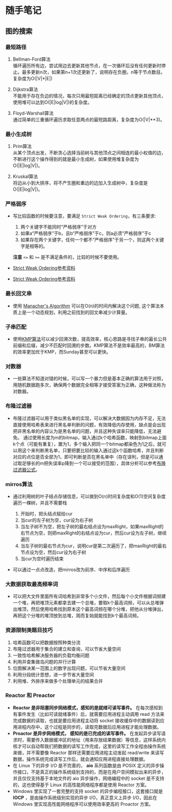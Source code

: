 # 随手笔记

## 图的搜索

### 最短路径

1. Bellman-Ford算法  
循环遍历所有边，尝试用边去更新其他节点，在一次循环后没有任何更新时停止。最多更新n次，如果第n+1次还更新了，说明存在负圈，n等于节点数目。复杂度为O(|V|\*|E|)

2. Dijkstra算法  
不能用于存在负边的情况，每次只用最短距离已经确定的顶点更新其他顶点，使用堆可以达到O(|E|log|V|)的复杂度。

3. Floyd-Warshall算法  
通过简单的三重循环遍历求取任意两点的最短路距离，复杂度为O(|V|\*\*3)。

### 最小生成树
1. Prim算法  
从某个顶点出发，不断贪心选择当前树与其他顶点之间相连的最小权值的边，不断进行这个操作得到的就是最小生成树，如果使用堆复杂度为O(|E|log|V|)。

2. Kruskal算法  
将边从小到大排序，将不产生圈和重边的边加入生成树中，复杂度是O(|E|log|V|)。

### 严格弱序

* 写比较函数的时候要注意，要满足 `Strict Weak Ordering`，有三条要求:
    1. 两个关键字不能同时“严格弱序”于对方
    2. 如果a“严格弱序”于b，且b“严格弱序”于c，则a必须“严格弱序”于c
    3. 如果存在两个关键字，任何一个都不“严格弱序”于另一个，则这两个关键字是相等的。

  **注意** `<=` 和 `>=` 是不满足条件的，比较的时候不要使用。
* [Strict Weak Ordering参考资料](https://www.cnblogs.com/walkerlala/p/5561339.html)
* [Strict Weak Ordering参考资料](https://blog.csdn.net/River_Lethe/article/details/78618788)

### 最长回文串

* 使用 [Manacher's Algorithm](http://www.cnblogs.com/grandyang/p/4475985.html) 可以在O(n)的时间内解决这个问题, 这个算法本质上是一个动态规划，利用之前找到的回文串减少计算量。

### 子串匹配

* 使用[KMP算法](https://blog.csdn.net/v_july_v/article/details/7041827)可以减少回溯次数，提高效率，核心思路是寻找子串的最长公共前缀和后缀，减少不匹配时回溯的步数。KMP算法不是效率最高的，BM算法的效率更加优于KMP，而Sunday甚至可以更快。

### 对数器

* 一些算法不知道对错的时候，可以写一个暴力但是基本正确的算法用于对照，用随机数据跑多次，确保两个数据完全相等才接受答案为正确，这种做法称为对数器。

### 布隆过滤器
* 布隆过滤器可以用于类似黑名单的实现，可以解决大数据因为内存不足，无法直接使用哈希表来进行黑名单判断的问题，有效降低内存使用，缺点是会出现把非黑名单的内容认为是黑名单的问题，并且这种失误率只能降低，无法避免。 通过使用长度为m的bitmap，输入通过k个哈希函数，映射到bitmap上面k个点（可能有重复），置为1，多个输入把同一个bitmap都染色为1之后，就可以用这个来判断黑名单，只要把要比较的输入通过这k个函数哈希，并且判断对应的点位是否全部为1，即可判断是否在黑名单中（存在误判，但是可以通过取足够长的m把失误率p降到一个可以接受的范围），具体分析可以参考[布隆过滤器公式](https://blog.csdn.net/gaoyueace/article/details/90410735)。

### mirros算法
* 通过利用树的叶子结点存储信息，可以做到O(n)时间复杂度和O(1)空间复杂度遍历一棵树，并且不需要栈
  1. 开始时，把头结点赋给cur
  2. 当cur的左子树为空，cur设为右子树
  3. 当左子树不为空，把左子树的最右结点设为maxRight，如果maxRight的右节点为空，则把maxRight的右结点设为cur，然后cur设为左子树，继续遍历
  4. 当左子树的最右节点为cur，说明cur是第二次遍历了，把maxRight的最右节点设为空，然后cur设为右子树
  5. 当cur为空时遍历结束

* 可以通过一点点改造，把mirros改为前序、中序和后序遍历

### 大数据获取最高频率词

* 可以把大文件里面所有词哈希到非常多个小文件，然后每个小文件根据词频建一个堆，再把堆顶元素都拿去建一个总堆，要取k个最高词频，可以从总堆弹出堆顶，然后使用哈希找到原本这个最高词频在哪个分堆，把他从分堆弹出，再把这个分堆的堆顶放到总堆，周而复始就能找到k个最高词频。
  
### 资源限制类题目技巧
1. 哈希函数可以把数据按照种类分流
2. 布隆过滤器用于集合的建立和查询，可以节省大量空间
3. 一致性哈希解决服务器的负载均衡问题
4. 利用并查集做岛问题的并行计算
5. 位图解决某一范围上的数字出现问题，可以节省大量空间
6. 利用分段统计思想，进一步节省大量空间
7. 利用堆、外排序来做多个处理单元的结果合并

### Reactor 和 Preactor
* **Reactor 是非阻塞同步网络模式，感知的是就绪可读写事件。** 在每次感知到有事件发生（比如可读就绪事件）后，就需要应用进程主动调用 read 方法来完成数据的读取，也就是要应用进程主动将 socket 接收缓存中的数据读到应用进程内存中，这个过程是同步的，读取完数据后应用进程才能处理数据。
* **Proactor 是异步网络模式， 感知的是已完成的读写事件。** 在发起异步读写请求时，需要传入数据缓冲区的地址（用来存放结果数据）等信息，这样系统内核才可以自动帮我们把数据的读写工作完成，这里的读写工作全程由操作系统来做，并不需要像 Reactor 那样还需要应用进程主动发起 read/write 来读写数据，操作系统完成读写工作后，就会通知应用进程直接处理数据。
* 在 Linux 下的异步 I/O 是不完善的， **aio** 系列函数是由 POSIX 定义的异步操作接口，不是真正的操作系统级别支持的，而是在用户空间模拟出来的异步，并且仅仅支持基于本地文件的 aio 异步操作，网络编程中的 socket 是不支持的，这也使得基于 Linux 的高性能网络程序都是使用 Reactor 方案。
* Windows 里实现了一套完整的支持 socket 的异步编程接口，这套接口就是 **IOCP** ，是由操作系统级别实现的异步 I/O，真正意义上异步 I/O，因此在 Windows 里实现高性能网络程序可以使用效率更高的 Proactor 方案。